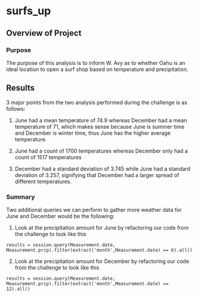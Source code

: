 # surfs_up

## Overview of Project

### Purpose
The purpose of this analysis is to inform W. Avy as to whether Oahu is an ideal location to open a surf shop based on temperature and precipitation. 

## Results

3 major points from the two analysis performed during the challenge is as follows:

1. June had a mean temperature of 74.9 whereas December had a mean temperature of 71, which makes sense because June is summer time and December is winter time, thus June has the higher average temperature. 

2. June had a count of 1700 temperatures whereas December only had a count of 1517 temperatures

3. December had a standard deviation of 3.745 while June had a standard deviation of 3.257, signifying that December had a larger spread of different temperatures. 
  
### Summary

Two additional queries we can perform to gather more weather data for June and December would be the following:

1. Look at the precipitation amount for June by refactoring our code from the challenge to look like this 

```
results = session.query(Measurement.date, Measurement.prcp).filter(extract('month',Measurement.date) == 6).all()
```
2. Look at the precipitation amount for December by refactoring our code from the challenge to look like this

```
results = session.query(Measurement.date, Measurement.prcp).filter(extract('month',Measurement.date) == 12).all()
```

